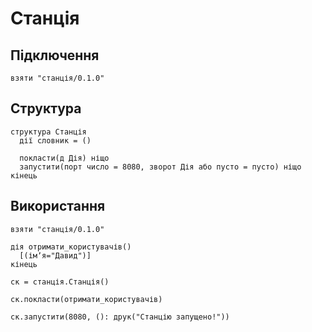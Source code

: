 # Станція

## Підключення

```мавка
взяти "станція/0.1.0"
```

## Структура

```мавка
структура Станція
  дії словник = ()
  
  покласти(д Дія) ніщо
  запустити(порт число = 8080, зворот Дія або пусто = пусто) ніщо
кінець
```

## Використання

```мавка
взяти "станція/0.1.0"

дія отримати_користувачів()
  [(імʼя="Давид")]
кінець

ск = станція.Станція()

ск.покласти(отримати_користувачів)

ск.запустити(8080, (): друк("Станцію запущено!"))
```
